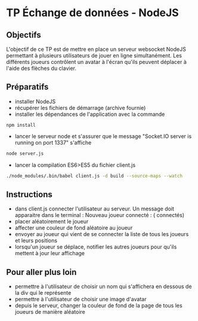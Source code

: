 # TP Échange de données - NodeJS

## Objectifs
L'objectif de ce TP est de mettre en place un serveur websocket NodeJS permettant à plusieurs utilisateurs de jouer en ligne simultanément. Les différents joueurs contrôlent un avatar à l'écran qu'ils peuvent déplacer à l'aide des flèches du clavier.

## Préparatifs
- installer NodeJS 
- récupérer les fichiers de démarrage (archive fournie)
- installer les dépendances de l'application avec la commande
```
npm install
```
- lancer le serveur node et s'assurer que le message "Socket.IO server is running on port 1337" s'affiche
```bash
node server.js
```
- lancer la compilation ES6>ES5 du fichier client.js
```bash
./node_modules/.bin/babel client.js -d build --source-maps --watch
```

## Instructions
- dans client.js connecter l'utilisateur au serveur. Un message doit apparaitre dans le terminal :
    Nouveau joueur connecté : <id-de-la-socket> (<nb> connectés)
- placer aléatoirement le joueur
- affecter une couleur de fond aléatoire au joueur
- envoyer au joueur qui vient de se connecter la liste de tous les joueurs et leurs positions
- lorsqu'un joueur se déplace, notifier les autres joueurs pour qu'ils mettent à jour leur affichage

## Pour aller plus loin
- permettre à l'utilisateur de choisir un nom qui s'affichera en dessous de la div qui le représente
- permettre à l'utilisateur de choisir une image d'avatar 
- depuis le serveur, changer la couleur de fond de la page de tous les joueurs de manière aléatoire

